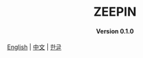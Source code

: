 
<h1 align="center">ZEEPIN</h1>
<h4 align="center">Version 0.1.0 </h4>

[English](README.md) | [中文](README_CN.md) | [한글](README_KO.md)



